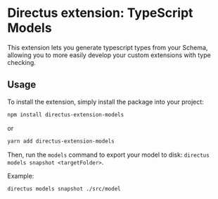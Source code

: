 # Directus extension: TypeScript Models

This extension lets you generate typescript types from your Schema, allowing you to more easily develop your custom extensions with type checking.

## Usage

To install the extension, simply install the package into your project:

```bash
npm install directus-extension-models
```

or

```bash
yarn add directus-extension-models
```

Then, run the `models` command to export your model to disk: `directus models snapshot <targetFolder>`.

Example:

```bash
directus models snapshot ./src/model
```